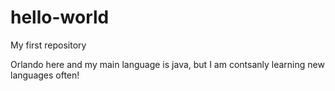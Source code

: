 # hello-world
My first repository

Orlando here and my main language is java, but I am contsanly learning new languages often!
